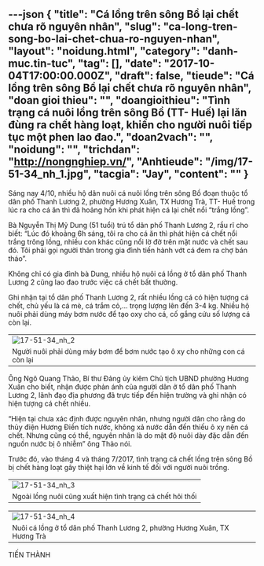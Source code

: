 ---json
{
    "title": "Cá lồng trên sông Bồ lại chết chưa rõ nguyên nhân",
    "slug": "ca-long-tren-song-bo-lai-chet-chua-ro-nguyen-nhan",
    "layout": "noidung.html",
    "category": "danh-muc.tin-tuc",
    "tag": [],
    "date": "2017-10-04T17:00:00.000Z",
    "draft": false,
    "tieude": "Cá lồng trên sông Bồ lại chết chưa rõ nguyên nhân",
    "doan gioi thieu": "",
    "doangioithieu": "Tình trạng cá nuôi lồng trên sông Bồ (TT- Huế) lại lăn đùng ra chết hàng loạt, khiến cho người nuôi tiếp tục một phen lao đao.",
    "doan2vach": "",
    "noidung": "",
    "trichdan": "http://nongnghiep.vn/",
    "Anhtieude": "/img/17-51-34_nh_1.jpg",
    "tacgia": "Jay",
    "__content__": ""
}
---
<p><span style="font-size:14px">S&aacute;ng nay 4/10, nhiều hộ d&acirc;n nu&ocirc;i c&aacute; nu&ocirc;i lồng tr&ecirc;n s&ocirc;ng Bồ đoạn thuộc tổ d&acirc;n phố Thanh Lương 2, phường Hương Xu&acirc;n, TX Hương Tr&agrave;, TT- Huế trong l&uacute;c ra cho c&aacute; ăn th&igrave; đ&atilde; hoảng hồn khi ph&aacute;t hiện c&aacute; lại chết nổi &ldquo;trắng lồng&rdquo;.</span></p>

<p><span style="font-size:14px">B&agrave; Nguyễn Thị Mỹ Dung (51 tuổi) tr&uacute; tổ d&acirc;n phố Thanh Lương 2, rầu rĩ cho biết: &ldquo;L&uacute;c đ&oacute; khoảng 6h s&aacute;ng, t&ocirc;i ra cho c&aacute; ăn th&igrave; ph&aacute;t hiện c&aacute; chết nổi trắng tr&ocirc;ng lồng, nhiều con kh&aacute;c cũng nổi lờ đờ tr&ecirc;n mặt nước v&agrave; chết sau đ&oacute;. T&ocirc;i phải gọi người th&acirc;n trong gia đ&igrave;nh tiến h&agrave;nh vớt c&aacute; đem ra chợ b&aacute;n th&aacute;o&rdquo;.</span></p>

<p><span style="font-size:14px">Kh&ocirc;ng chỉ c&oacute; gia đ&igrave;nh b&agrave; Dung, nhiều hộ nu&ocirc;i c&aacute; lồng ở tổ d&acirc;n phố Thanh Lương 2 cũng lao đao trước việc c&aacute; chết bất thường.&nbsp;</span></p>

<p><span style="font-size:14px">Ghi nhận tại tổ d&acirc;n phố Thanh Lương 2, rất nhiều lồng c&aacute; c&oacute; hiện tượng c&aacute; chết, chủ yếu l&agrave; c&aacute; m&egrave;, c&aacute; trắm cỏ,&hellip; trọng lượng l&ecirc;n đến 3-4 kg. Nhiều hộ nu&ocirc;i phải d&ugrave;ng m&aacute;y bơm nước để tạo oxy cho c&aacute;, cố gắng cứu số lượng c&aacute; c&ograve;n lại.&nbsp;</span></p>

<table border="0" cellpadding="0" cellspacing="0" style="width:100%">
	<tbody>
		<tr>
			<td><span style="font-size:14px"><img alt="17-51-34_nh_2" id="154565" src="http://image.nongnghiep.vn/upload/2017/10/4/17-51-34_nh_2.jpg" title="17-51-34_nh_2" /></span></td>
		</tr>
		<tr>
			<td><span style="font-size:14px">Người nu&ocirc;i phải d&ugrave;ng m&aacute;y bơm để bơm nước tạo &ocirc; xy cho những con c&aacute; c&ograve;n lại</span></td>
		</tr>
	</tbody>
</table>

<p><span style="font-size:14px">&Ocirc;ng Ng&ocirc; Quang Thảo, B&iacute; thư Đảng ủy ki&ecirc;m Chủ tịch UBND phường Hương Xu&acirc;n cho biết, nhận được phản &aacute;nh của người d&acirc;n ở tổ d&acirc;n phố Thanh Lương 2, l&atilde;nh đạo địa phương đ&atilde; trực tiếp đến hiện trường v&agrave; ghi nhận c&oacute; hiện tượng c&aacute; chết nhiều.</span></p>

<p><span style="font-size:14px">&ldquo;Hiện tại chưa x&aacute;c định được nguy&ecirc;n nh&acirc;n, nhưng người d&acirc;n cho rằng do thủy điện Hương Điền t&iacute;ch nước, kh&ocirc;ng xả nước dẫn đến thiếu &ocirc; xy n&ecirc;n c&aacute; chết. Nhưng cũng c&oacute; thể, nguy&ecirc;n nh&acirc;n l&agrave; do mật độ nu&ocirc;i d&agrave;y đặc dẫn đến nguồn nước bị &ocirc; nhiễm&rdquo; &ocirc;ng Thảo n&oacute;i.</span></p>

<p><span style="font-size:14px">Trước đ&oacute;, v&agrave;o th&aacute;ng 4 v&agrave; th&aacute;ng 7/2017, t&igrave;nh trạng c&aacute; chết lồng tr&ecirc;n s&ocirc;ng Bồ bị chết h&agrave;ng loạt g&acirc;y thiệt hại lớn về kinh tế đối với người nu&ocirc;i trồng.</span></p>

<table border="0" cellpadding="0" cellspacing="0" style="width:100%">
	<tbody>
		<tr>
			<td><span style="font-size:14px"><img alt="17-51-34_nh_3" id="154566" src="http://image.nongnghiep.vn/upload/2017/10/4/17-51-34_nh_3.jpg" title="17-51-34_nh_3" /></span></td>
		</tr>
		<tr>
			<td><span style="font-size:14px">Ngo&agrave;i lồng nu&ocirc;i cũng xuất hiện t&igrave;nh trạng c&aacute; chết h&ocirc;i thối</span></td>
		</tr>
	</tbody>
</table>

<table border="0" cellpadding="0" cellspacing="0" style="width:100%">
	<tbody>
		<tr>
			<td><span style="font-size:14px"><img alt="17-51-34_nh_4" id="154567" src="http://image.nongnghiep.vn/upload/2017/10/4/17-51-34_nh_4.jpg" title="17-51-34_nh_4" /></span></td>
		</tr>
		<tr>
			<td><span style="font-size:14px">Nu&ocirc;i c&aacute; lồng ở tổ d&acirc;n phố Thanh Lương 2, phường Hương Xu&acirc;n, TX Hương Tr&agrave;</span></td>
		</tr>
	</tbody>
</table>

<p><span style="font-size:14px">TIẾN TH&Agrave;NH</span></p>
